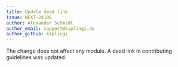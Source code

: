 ```yaml
---
title: Update dead link
issue: NEXT-24106
author: Alexander Schmidt
author_email: support@kiplingi.de
author_github: kiplingi
---
```


The change does not affect any module. A dead link in contributing guidelines was updated. 
